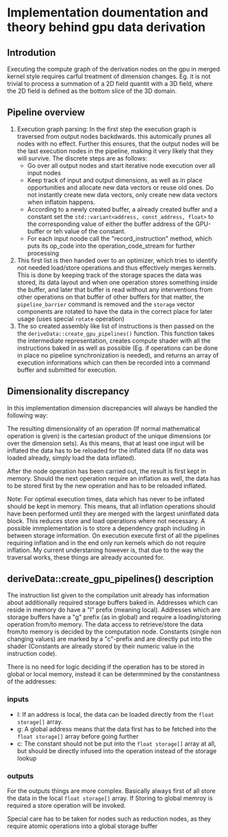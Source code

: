 # Implementation doumentation and theory behind gpu data derivation

## Introdution
Executing the compute graph of the derivation nodes on the gpu in merged kernel style requires carful treatment of dimension changes. Eg. it is not trivial to process a summation of a 2D field quantit with a 3D field, where the 2D field is defined as the bottom slice of the 3D domain.

## Pipeline overview
1. Execution graph parsing: In the first step the execution graph is traversed from output nodes backdwards. this automically prunes all nodes with no effect. Further this ensures, that the output nodes will be the last execution nodes in the pipeline, making it very likely that they will survive. The discrete steps are as follows:
    - Go over all output nodes and start iterative node execution over all input nodes
    - Keep track of input and output dimensions, as well as in place opportunities and allocate new data vectors or reuse old ones. Do not instantly create new data vectors, only create new data vectors when inflatoin happens.
    - According to a newly created buffer, a already created buffer and a constant set the `std::variant<address, const_address, float>` to the corresponding value of either the buffer address of the GPU-buffer or teh value of the constant.
    - For each input noode call the "record_instruction" method, which puts its op_code into the operation_code_stream for further processing
2. This first list is then handed over to an optimizer, which tries to identify not needed load/store operations and thus effectively merges kernels. This is done by keeping track of the storage spaces the data was stored, its data layout and when one operation stores something inside the buffer, and later that buffer is read without any interventions from other operations on that buffer of other buffers for that matter, the `pipeline_barrier` command is removed and the `storage` vector components are rotated to have the data in the correct place for later usage (uses special `rotate` operation)
3. The so created assembly like list of instructions is then passed on the the `deriveData::create_gpu_pipelines()` function. This function takes the intermediate representation, creates compute shader with all the instructions baked in as well as possible (Eg. if operations can be done in place no pipeline synchronization is needed), and returns an array of execution informations which can then be recorded into a command buffer and submitted for execution.

## Dimensionality discrepancy
In this implementation dimension discrepancies will always be handled the following way:

The resulting dimensionality of an operation (If normal mathematical operation is given) is the cartesian product of the unique dimensions (or over the dimension sets). As this means, that at least one input will be inflated the data has to be reloaded for the inflated data (If no data was loaded already, simply load the data inflated).

After the node operation has been carried out, the result is first kept in memory. Should the next operation require an inflation as well, the data has to be stored first by the new operation and has to be reloaded inflated.

Note: For optimal execution times, data which has never to be inflated should be kept in memory. This means, that all inflation operations should have been performed until they are merged with the largest uninflated data block. This reduces store and load operations where not necessary. A possible immplementation is to store a dependency graph including in between storage information. On execution execute first of all the pipelines requiring inflation and in the end only run kernels which do not require inflation. My current understaning however is, that due to the way the traversal works, these things are already accounted for.

## deriveData::create_gpu_pipelines() description
The instruction list given to the compilation unit already has information about additionally required storage buffers baked in. Addresses which can reside in memory do have a "l" prefix (meaning local). Addresses which are storage buffers have a "g" prefix (as in global) and require a loading/storing operation from/to memory. The data access to retrieve/store the data from/to memory is decided by the computation node. Constants (single non changing values) are marked by a "c"-prefix and are directly put into the shader (Constants are already stored by their numeric value in the instruction code).

There is no need for logic deciding if the operation has to be stored in global or local memory, instead it can be determmined by the constantness of the addresses:
### inputs
- l: If an address is local, the data can be loaded directly from the `float storage[]` array.
- g: A global address means that the data first has to be fetched into the `float storage[]` array before going further
- c: The constant should not be put into the `float storage[]` array at all, but should be directly infused into the operation instead of the storage lookup

### outputs
For the outputs things are more complex. Basically always first of all store the data in the local `float storage[]` array. If Storing to global memroy is required a store operation will be invoked.

Special care has to be taken for nodes such as reduction nodes, as they require atomic operations into a global storage buffer
